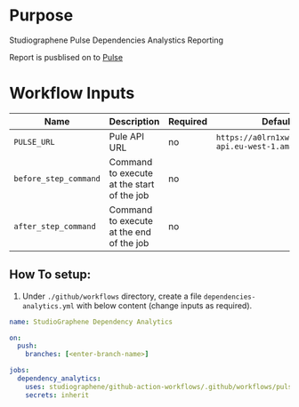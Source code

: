# Purpose

Studiographene Pulse Dependencies Analystics Reporting

Report is pusblised on to [Pulse](https://pulse.studiographene.com)

# Workflow Inputs

| Name                  | Description                                | Required | Default                                                  |
| --------------------- | ------------------------------------------ | -------- | -------------------------------------------------------- |
| `PULSE_URL`           | Pule API URL                               | no       | `https://a0lrn1xwl4.execute-api.eu-west-1.amazonaws.com` |
| `before_step_command` | Command to execute at the start of the job | no       |                                                          |
| `after_step_command`  | Command to execute at the end of the job   | no       |                                                          |

## How To setup:

1. Under `./github/workflows` directory, create a file `dependencies-analytics.yml` with below content (change inputs as required).

```yaml
name: StudioGraphene Dependency Analytics

on:
  push:
    branches: [<enter-branch-name>]

jobs:
  dependency_analytics:
    uses: studiographene/github-action-workflows/.github/workflows/pulse-dependencies-analytics.yml@master # if you want alternatively pin to tag version version
    secrets: inherit
```
